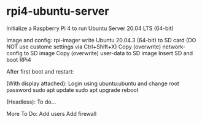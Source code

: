 # rpi4-ubuntu-server
Initialize a Raspberry Pi 4 to run Ubuntu Server 20.04 LTS (64-bit)

Image and config:
  rpi-imager write Ubuntu 20.04.3 (64-bit) to SD card (DO NOT use custome settings via Ctrl+Shift+X)
  Copy (overwrite) network-config to SD image
  Copy (overwrite) user-data to SD image
  Insert SD and boot RPi4

After first boot and restart:

  (With display attached):
  Login using ubuntu:ubuntu and change root password
  sudo apt update
  sudo apt upgrade
  reboot

  (Headless):
  To do...

More To Do:
  Add users
  Add firewall
